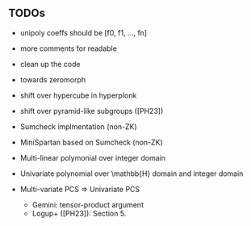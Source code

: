 ## TODOs

- unipoly coeffs should be [f0, f1, ..., fn]
- more comments for readable
- clean up the code 
- towards zeromorph
- shift over hypercube in hyperplonk
- shift over pyramid-like subgroups ([PH23])


- Sumcheck implmentation (non-ZK)
- MiniSpartan based on Sumcheck (non-ZK)
- Multi-linear polymonial over integer domain
- Univariate polynomial over \mathbb{H} domain and integer domain
- Multi-variate PCS => Univariate PCS
    - Gemini: tensor-product argument
    - Logup+ ([PH23]): Section 5.

